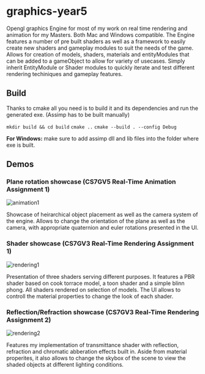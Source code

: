 # graphics-year5

Opengl graphics Engine for most of my work on real time rendering and animation for my Masters. Both Mac and Windows compatible.
The Engine features a number of pre built shaders as well as a framework to easily create new shaders and gameplay modules to suit the needs of the game.
Allows for creation of models, shaders, materials and entityModules that can be added to a gameObject to allow for variety of usecases.
Simply inherit EntityModule or Shader modules to quickly iterate and test different rendering techiniques and gameplay features.

## Build

Thanks to cmake all you need is to build it and its dependencies and run the generated exe. (Assimp has to be built manually)

```mkdir build && cd build```
```cmake ..```
```cmake --build . --config Debug```

**For Windows:** make sure to add assimp dll and lib files into the folder where exe is built. 

## Demos

### Plane rotation showcase (CS7GV5 Real-Time Animation Assignment 1)

![animation1](https://github.com/E1P3/graphics-year5/blob/main/media/anim1.gif)

Showcase of heirarchical object placement as well as the camera system of the engine. Allows to change the orientation of the plane as well as the camera, with appropriate quaternion and euler rotations presented in the UI.

### Shader showcase (CS7GV3 Real-Time Rendering Assignment 1)

![rendering1](https://github.com/E1P3/graphics-year5/blob/main/media/render1.gif)

Presentation of three shaders serving different purposes. It features a PBR shader based on cook torrace model, a toon shader and a simple blinn phong. All shaders rendered on selection of models. The UI allows to controll the material properties to change the look of each shader.

### Reflection/Refraction showcase (CS7GV3 Real-Time Rendering Assignment 2)

![rendering2](https://github.com/E1P3/graphics-year5/blob/main/media/render2.gif)

Features my implementation of transmittance shader with reflection, refraction and chromatic abberation effects built in. Aside from material properites, it also allows to change the skybox of the scene to view the shaded objects at different lighting conditions. 
